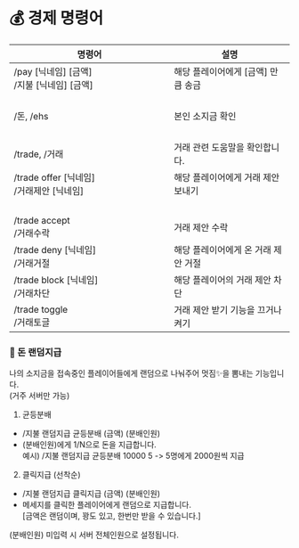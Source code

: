 # 💰 경제 명령어

<table><thead><tr><th width="272">명령어</th><th>설명</th></tr></thead><tbody><tr><td>/pay [닉네임] [금액]<br>/지불 [닉네임] [금액]</td><td>해당 플레이어에게 [금액] 만큼 송금</td></tr><tr><td></td><td>​</td></tr><tr><td>/돈, /ehs</td><td>본인 소지금 확인</td></tr><tr><td>​</td><td>​</td></tr><tr><td>/trade, /거래</td><td>거래 관련 도움말을 확인합니다.</td></tr><tr><td>/trade offer [닉네임]<br>/거래제안 [닉네임]</td><td>해당 플레이어에게 거래 제안 보내기</td></tr><tr><td></td><td>​</td></tr><tr><td>/trade accept<br>/거래수락</td><td>거래 제안 수락</td></tr><tr><td>/trade deny [닉네임]<br>/거래거절</td><td>해당 플레이어에게 온 거래 제안 거절</td></tr><tr><td>/trade block [닉네임]<br>/거래차단</td><td>해당 플레이어의 거래 제안 차단</td></tr><tr><td>/trade toggle<br>/거래토글</td><td>거래 제안 받기 기능을 끄거나 켜기</td></tr></tbody></table>

### 💸 돈 랜덤지급

나의 소지금을 접속중인 플레이어들에게 랜덤으로 나눠주어 멋짐✨을 뽐내는 기능입니다.\
(거주 서버만 가능)

1. 균등분배&#x20;

* &#x20; /지불 랜덤지급 균등분배 (금액) (분배인원)
* &#x20;  (분배인원)에게 1/N으로 돈을 지급합니다.\
  &#x20;    예시) /지불 랜덤지급 균등분배 10000 5 -> 5명에게 2000원씩 지급

2. 클릭지급 (선착순)

* &#x20; /지불 랜덤지급 클릭지급 (금액) (분배인원)
* 메세지를 클릭한 플레이어에게 랜덤으로 지급합니다.\
  &#x20;\[금액은 랜덤이며, 꽝도 있고, 한번만 받을 수 있습니다.]

(분배인원) 미입력 시 서버 전체인원으로 설정됩니다.
